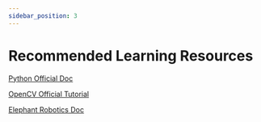 ```yaml
---
sidebar_position: 3
---
```


# Recommended Learning Resources

[Python Official Doc](https://docs.python.org/zh-cn/3/)

[OpenCV Official Tutorial](https://docs.opencv.org/3.4/d6/d00/tutorial_py_root.html)

[Elephant Robotics Doc](https://docs.elephantrobotics.com/docs/gitbook/)
